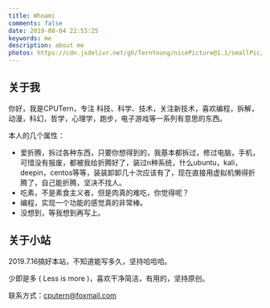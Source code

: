 ```yaml
---
title: Whoami
comments: false
date: 2019-08-04 22:53:25
keywords: me
description: about me
photos: https://cdn.jsdelivr.net/gh/TernYoung/nicePicture@1.1/smallPic/pic002.jpg
---
```




## 关于我

你好，我是CPUTern，专注 科技、科学、技术，关注新技术，喜欢编程，拆解，动漫，科幻，哲学，心理学，跑步，电子游戏等一系列有意思的东西。

本人的几个属性：

- 爱折腾，拆过各种东西，只要你想得到的，我基本都拆过，修过电脑，手机，可惜没有报废，都被我给折腾好了，装过n种系统，什么ubuntu，kali，deepin，centos等等，装装卸卸几十次应该有了，现在直接用虚拟机懒得折腾了，自己能折腾，坚决不找人。
- 吃素，不是素食主义者，但是肉真的难吃，你觉得呢？
- 编程，实现一个功能的感觉真的非常棒。
- 没想到，等我想到再写上。




## 关于小站

2019.7.16搞好本站，不知道能写多久，坚持哈哈哈。

少即是多 ( Less is more )，喜欢干净简洁，有用的，坚持原创。



联系方式：cputern@foxmail.com


<!--   <img src="/static/images/personal/Weixin.jpg" alt="扫一扫，十年少" width="200" height="200">    -->


